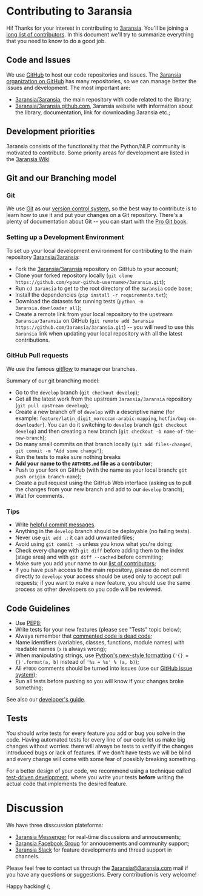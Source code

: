 # Contributing to 3aransia

Hi! Thanks for your interest in contributing to [3aransia](http://3aransia.com/).
You'll be joining a [long list of contributors](https://github.com/3aransia/3aransia/blob/master/AUTHORS.md).
In this document we'll try to summarize everything that you need to know to
do a good job.


## Code and Issues

We use [GitHub](https://www.github.com/) to host our code repositories and
issues. The [3aransia organization on GitHub](https://github.com/3aransia) has many
repositories, so we can manage better the issues and development. The most
important are:

- [3aransia/3aransia](https://github.com/3aransia/3aransia/), the main repository with code
  related to the library;
- [3aransia/3aransia.github.com](https://github.com/3aransia/3aransia.github.com), 3aransia website
  with information about the library, documentation, link for downloading 3aransia etc.;


## Development priorities

3aransia consists of the functionality that the Python/NLP community is motivated to contribute.
Some priority areas for development are listed in the [3aransia Wiki](https://github.com/3aransia/3aransia/wiki)

## Git and our Branching model

### Git

We use [Git](http://git-scm.com/) as our [version control
system](http://en.wikipedia.org/wiki/Revision_control), so the best way to
contribute is to learn how to use it and put your changes on a Git repository.
There's a plenty of documentation about Git -- you can start with the [Pro Git
book](http://git-scm.com/book/).


### Setting up a Development Environment

To set up your local development environment for contributing to the main
repository [3aransia/3aransia](https://github.com/3aransia/3aransia/):

- Fork the [3aransia/3aransia](https://github.com/3aransia/3aransia/) repository on GitHub
  to your account;
- Clone your forked repository locally
  (`git clone https://github.com/<your-github-username>/3aransia.git`);
- Run `cd 3aransia` to get to the root directory of the `3aransia` code base;
- Install the dependencies (`pip install -r requirements.txt`);
- Download the datasets for running tests
  (`python -m 3aransia.downloader all`);
- Create a remote link from your local repository to the
  upstream `3aransia/3aransia` on GitHub
  (`git remote add 3aransia https://github.com/3aransia/3aransia.git`) --
  you will need to use this `3aransia` link when updating your local repository
  with all the latest contributions.

### GitHub Pull requests

We use the famous
[gitflow](http://nvie.com/posts/a-successful-git-branching-model/) to manage our
branches.

Summary of our git branching model:
- Go to the `develop` branch (`git checkout develop`);
- Get all the latest work from the upstream `3aransia/3aransia` repository
  (`git pull upstream develop`);
- Create a new branch off of `develop` with a descriptive name (for example:
  `feature/latin_digit_moroccan-arabic-mapping`, `hotfix/bug-on-downloader`). You can
  do it switching to `develop` branch (`git checkout develop`) and then
  creating a new branch (`git checkout -b name-of-the-new-branch`);
- Do many small commits on that branch locally (`git add files-changed`,
  `git commit -m "Add some change"`);
- Run the tests to make sure nothing breaks
- **Add your name to the `AUTHORS.md` file as a contributor**;
- Push to your fork on GitHub (with the name as your local branch:
  `git push origin branch-name`);
- Create a pull request using the GitHub Web interface (asking us to pull the
  changes from your new branch and add to our `develop` branch);
- Wait for comments.


### Tips

- Write [helpful commit
  messages](http://robots.thoughtbot.com/5-useful-tips-for-a-better-commit-message).
- Anything in the `develop` branch should be deployable (no failing tests).
- Never use `git add .`: it can add unwanted files;
- Avoid using `git commit -a` unless you know what you're doing;
- Check every change with `git diff` before adding them to the index (stage
  area) and with `git diff --cached` before commiting;
- Make sure you add your name to our [list of contributors](https://github.com/3aransia/3aransia/blob/master/AUTHORS.md);
- If you have push access to the main repository, please do not commit directly
  to `develop`: your access should be used only to accept pull requests; if you
  want to make a new feature, you should use the same process as other
  developers so you code will be reviewed.


## Code Guidelines

- Use [PEP8](http://www.python.org/dev/peps/pep-0008/);
- Write tests for your new features (please see "Tests" topic below);
- Always remember that [commented code is dead
  code](http://www.codinghorror.com/blog/2008/07/coding-without-comments.html);
- Name identifiers (variables, classes, functions, module names) with readable
  names (`x` is always wrong);
- When manipulating strings, use [Python's new-style
  formatting](http://docs.python.org/library/string.html#format-string-syntax)
  (`'{} = {}'.format(a, b)` instead of `'%s = %s' % (a, b)`);
- All `#TODO` comments should be turned into issues (use our
  [GitHub issue system](https://github.com/3aransia/3aransia/issues));
- Run all tests before pushing so you will know if your
  changes broke something;

See also our [developer's
guide](https://github.com/3aransia/3aransia/wiki/Developers-Guide).


## Tests

You should write tests for every feature you add or bug you solve in the code.
Having automated tests for every line of our code let us make big changes
without worries: there will always be tests to verify if the changes introduced
bugs or lack of features. If we don't have tests we will be blind and every
change will come with some fear of possibly breaking something.

For a better design of your code, we recommend using a technique called
[test-driven development](https://en.wikipedia.org/wiki/Test-driven_development),
where you write your tests **before** writing the actual code that implements
the desired feature.
 

# Discussion 

We have three disscussion plateforms:

- [3aransia Messenger][3aransia Messenger] for real-time discussions and annoucements;
- [3aransia Facebook Group][3aransia Facebook Group] for annoucements and community support;
- [3aransia Slack][3aransia Slack] for feature developments and thread support in channels.

Please feel free to contact us through the 3aransia@3aransia.com mail if
you have any questions or suggestions. Every contribution is very welcome!

Happy hacking! (;

[3aransia Messenger]: https://m.me/join/AbYiiixcEQfGO6Cw
[3aransia Facebook Group]: https://www.facebook.com/groups/3aransia
[3aransia Slack]: 3aransia.slack.com
